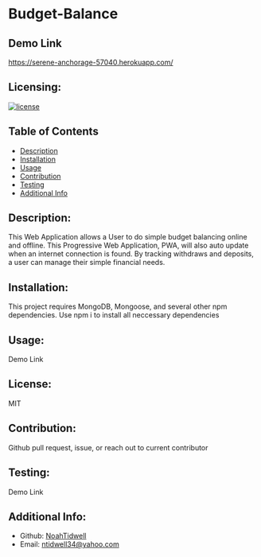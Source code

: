 # Budget-Balance

## Demo Link

https://serene-anchorage-57040.herokuapp.com/

## Licensing:
[![license](https://img.shields.io/badge/license-MIT-blue)](https://shields.io)

## Table of Contents 
- [Description](#description)
- [Installation](#installation)
- [Usage](#usage)
- [Contribution](#contribution)
- [Testing](#testing)
- [Additional Info](#additional-info)

## Description:
This Web Application allows a User to do simple budget balancing online and offline. This Progressive Web Application, PWA, will also auto update when an internet connection is found. By tracking withdraws and deposits, a user can manage their simple financial needs.

## Installation:
This project requires MongoDB, Mongoose, and several other npm dependencies. Use npm i to install all neccessary dependencies

## Usage:
Demo Link

## License:
MIT

## Contribution:
Github pull request, issue, or reach out to current contributor

## Testing:
Demo Link

## Additional Info:
- Github: [NoahTidwell](https://github.com/NoahTidwell)
- Email: ntidwell34@yahoo.com
